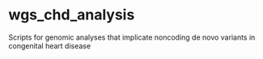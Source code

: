 # wgs_chd_analysis
Scripts for genomic analyses that implicate noncoding de novo variants in congenital heart disease
